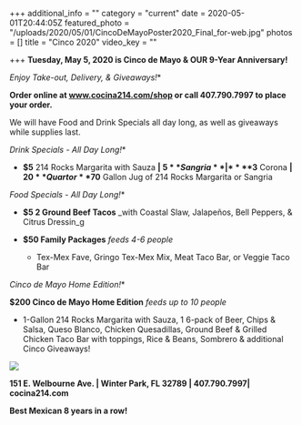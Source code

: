 +++
additional_info = ""
category = "current"
date = 2020-05-01T20:44:05Z
featured_photo = "/uploads/2020/05/01/CincoDeMayoPoster2020_Final_for-web.jpg"
photos = []
title = "Cinco 2020"
video_key = ""

+++
**Tuesday, May 5, 2020 is Cinco de Mayo & OUR 9-Year Anniversary!**

**Enjoy Take-out, Delivery, & Giveaways*!**

**Order online at www.cocina214.com/shop or call 407.790.7997 to place your order.**

We will have Food and Drink Specials all day long, as well as giveaways while supplies last.

**Drink Specials - All Day Long*!**

* **$5** 214 Rocks Margarita with Sauza **| $5** Sangria **|** **$3** Corona **|** **$20** Quart or **$70** Gallon Jug of 214 Rocks Margarita or Sangria

**Food Specials - All Day Long*!**

* **$5 2 Ground Beef Tacos** _with Coastal Slaw, Jalapeños, Bell Peppers, & Citrus Dressin_g


* **$50 Family Packages** _feeds 4-6 people_
  * Tex-Mex Fave, Gringo Tex-Mex Mix, Meat Taco Bar, or Veggie Taco Bar

**Cinco de Mayo Home Edition*!**

**$200 Cinco de Mayo Home Edition** _feeds up to 10 people_

* 1-Gallon 214 Rocks Margarita with Sauza, 1 6-pack of Beer, Chips & Salsa, Queso Blanco, Chicken Quesadillas, Ground Beef & Grilled Chicken Taco Bar with toppings, Rice & Beans, Sombrero & additional Cinco Giveaways!

![](/uploads/2020/05/01/CincoDeMayoPoster2020_Final_for-web.jpg)

**151 E. Welbourne Ave. | Winter Park, FL 32789 | 407.790.7997| cocina214.com**

**Best Mexican 8 years in a row!**